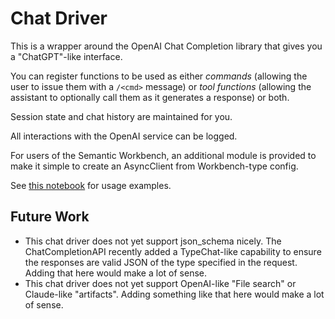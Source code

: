 # Chat Driver

This is a wrapper around the OpenAI Chat Completion library that gives you a
"ChatGPT"-like interface.

You can register functions to be used as either _commands_ (allowing the user to
issue them with a `/<cmd>` message) or _tool functions_ (allowing the assistant
to optionally call them as it generates a response) or both.

Session state and chat history are maintained for you.

All interactions with the OpenAI service can be logged.

For users of the Semantic Workbench, an additional module is provided to make it
simple to create an AsyncClient from Workbench-type config.

See [this notebook](../../skills/notebooks/notebooks/chat_driver.ipynb) for
usage examples.

## Future Work

- This chat driver does not yet support json_schema nicely. The
  ChatCompletionAPI recently added a TypeChat-like capability to ensure the
  responses are valid JSON of the type specified in the request. Adding that
  here would make a lot of sense.
- This chat driver does not yet support OpenAI-like "File search" or Claude-like
  "artifacts". Adding something like that here would make a lot of sense.

